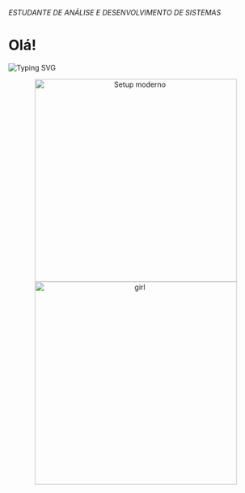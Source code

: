 *ESTUDANTE DE ANÁLISE E DESENVOLVIMENTO DE SISTEMAS*

# Olá!

![Typing SVG](https://readme-typing-svg.demolab.com?font=Fira+Code&size=24&pause=1000&color=FF0093&background=FF90B3&center=true&vCenter=true&width=500&lines=Meu+nome+%C3%A9+Miriam;Tenho+21+anos;Moro+em+S%C3%A3o+Paulo)

<p align="center">
  <img src="https://sdmntprwestus2.oaiusercontent.com/files/00000000-2ac8-61f8-80ad-b118f0388d47/raw?se=2025-06-24T19%3A16%3A29Z&sp=r&sv=2024-08-04&sr=b&scid=48e6bde9-0b76-54df-b3f9-6bba70b7dfce&skoid=30ec2761-8f41-44db-b282-7a0f8809659b&sktid=a48cca56-e6da-484e-a814-9c849652bcb3&skt=2025-06-24T12%3A54%3A07Z&ske=2025-06-25T12%3A54%3A07Z&sks=b&skv=2024-08-04&sig=hbwx/xE8T5lJQuadzX9SXHXDWwvUkHQVrnDu7SQwCmc%3D" alt="Setup moderno" width="400"/>
  <img src="https://sdmntprwestus2.oaiusercontent.com/files/00000000-4cd8-61f8-88db-e775fbf79314/raw?se=2025-06-24T19%3A18%3A38Z&sp=r&sv=2024-08-04&sr=b&scid=361c7327-5a54-52e4-9708-ea4a0a844725&skoid=30ec2761-8f41-44db-b282-7a0f8809659b&sktid=a48cca56-e6da-484e-a814-9c849652bcb3&skt=2025-06-24T17%3A48%3A32Z&ske=2025-06-25T17%3A48%3A32Z&sks=b&skv=2024-08-04&sig=YckW6EjB%2BgWPE63yqyMiRM5nGVVkX2zzatmxkDk6NQk%3D" alt="girl" width="400"/>
</p>

















